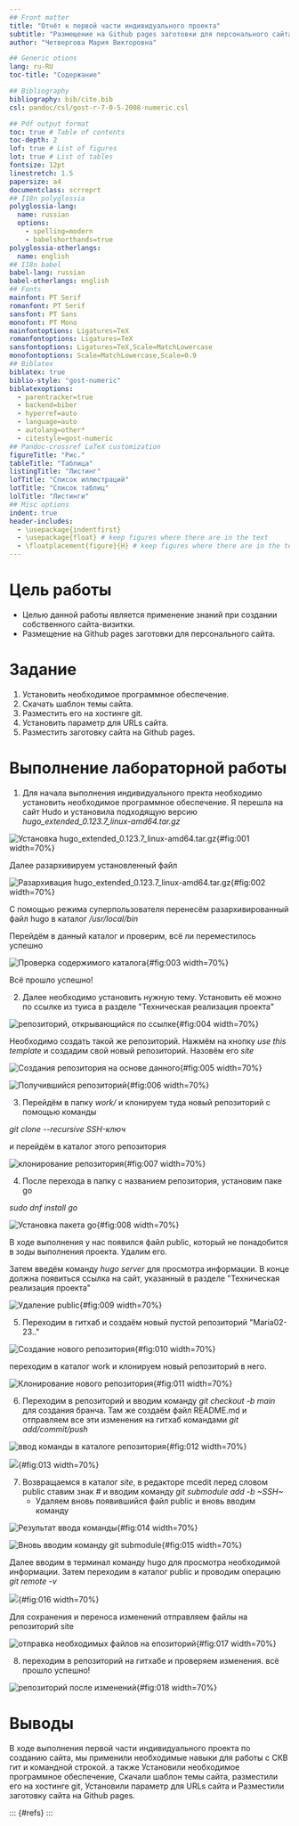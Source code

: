 ```yaml
---
## Front matter
title: "Отчёт к первой части индивидуального проекта"
subtitle: "Размещение на Github pages заготовки для персонального сайта"
author: "Четвергова Мария Викторовна"

## Generic otions
lang: ru-RU
toc-title: "Содержание"

## Bibliography
bibliography: bib/cite.bib
csl: pandoc/csl/gost-r-7-0-5-2008-numeric.csl

## Pdf output format
toc: true # Table of contents
toc-depth: 2
lof: true # List of figures
lot: true # List of tables
fontsize: 12pt
linestretch: 1.5
papersize: a4
documentclass: scrreprt
## I18n polyglossia
polyglossia-lang:
  name: russian
  options:
	- spelling=modern
	- babelshorthands=true
polyglossia-otherlangs:
  name: english
## I18n babel
babel-lang: russian
babel-otherlangs: english
## Fonts
mainfont: PT Serif
romanfont: PT Serif
sansfont: PT Sans
monofont: PT Mono
mainfontoptions: Ligatures=TeX
romanfontoptions: Ligatures=TeX
sansfontoptions: Ligatures=TeX,Scale=MatchLowercase
monofontoptions: Scale=MatchLowercase,Scale=0.9
## Biblatex
biblatex: true
biblio-style: "gost-numeric"
biblatexoptions:
  - parentracker=true
  - backend=biber
  - hyperref=auto
  - language=auto
  - autolang=other*
  - citestyle=gost-numeric
## Pandoc-crossref LaTeX customization
figureTitle: "Рис."
tableTitle: "Таблица"
listingTitle: "Листинг"
lofTitle: "Список иллюстраций"
lotTitle: "Список таблиц"
lolTitle: "Листинги"
## Misc options
indent: true
header-includes:
  - \usepackage{indentfirst}
  - \usepackage{float} # keep figures where there are in the text
  - \floatplacement{figure}{H} # keep figures where there are in the text
---
```


# Цель работы

- Целью данной работы является применение знаний при создании собственного сайта-визитки.
- Размещение на Github pages заготовки для персонального сайта.

# Задание


1. Установить необходимое программное обеспечение.
2. Скачать шаблон темы сайта.
3. Разместить его на хостинге git.
4. Установить параметр для URLs сайта.
5. Разместить заготовку сайта на Github pages.

# Выполнение лабораторной работы

1. Для начала выполнения индивидуального пректа необходимо установить необходимое программное обеспечение.
Я перешла на сайт Hudo и установила подходящую версию *hugo_extended_0.123.7_linux-amd64.tar.gz*

![Установка hugo_extended_0.123.7_linux-amd64.tar.gz ](image/1.png){#fig:001 width=70%}

Далее разархивируем установленный файл


![Разархивация hugo_extended_0.123.7_linux-amd64.tar.gz ](image/2.png){#fig:002 width=70%}

С помощью режима суперпользователя перенесём разархивированный файл hugo  в каталог */usr/local/bin*

Перейдём в данный каталог и проверим, всё ли переместилось успешно


![ Проверка содержимого каталога ](image/3.png){#fig:003 width=70%}


Всё прошло успешно!

2. Далее необходимо установить нужную тему. Установить её можно по ссылке из туиса в разделе "Техническая реализация проекта"


![ репозиторий, открывающийся по ссылке ](image/4.png){#fig:004 width=70%}

Необходимо создать такой же репозиторий. Нажмём на кнопку *use this template* и создадим свой новый репозиторий.
Назовём его *site*


![ Создания репозитория на основе данного ](image/5.png){#fig:005 width=70%}

![ Получившийся репозиторий ](image/6.png){#fig:006 width=70%}

3. Перейдём в папку *work/*  и клонируем туда новый репозиторий с помощью команды

*git clone --recursive SSH-ключ*

и перейдём в каталог этого репозитория

![ клонирование репозитория ](image/7.png){#fig:007 width=70%}

4. После перехода в папку с названием репозитория, установим паке go

*sudo dnf install go*

![ Установка пакета go ](image/8.png){#fig:008 width=70%}

В ходе выполнения у нас появился файл public, который не понадобится в зоды выполнения проекта. Удалим его.

Затем введём команду *hugo server* для просмотра информации. В конце должна появиться ссылка на сайт, указанный в разделе "Техническая реализация проекта"

![ Удаление public ](image/9.png){#fig:009 width=70%}

5. Переходим в гитхаб и создаём новый пустой репозиторий "Maria02-23.."

![ Создание нового репозитория ](image/10.png){#fig:010 width=70%}

переходим в каталог work и клонируем новый репозиторий в него.

![ Клонирование нового репозитория ](image/11.png){#fig:011 width=70%}

6. Переходим в репозиторий и вводим команду *git checkout -b main* для создания бранча. Там же создаём файл README.md и отправляем все эти изменения на гитхаб командами *git add/commit/push*


![ ввод команды в каталоге репозитория ](image/12.png){#fig:012 width=70%}

![ ](image/13.png){#fig:013 width=70%}

7. Возвращаемся в каталог *site*, в редакторе mcedit перед словом public  ставим знак # и вводим команду *git submodule add -b ~SSH~*
	+ Удаляем вновь появившийся файл public и вновь вводим команду

![ Результат ввода команды ](image/14.png){#fig:014 width=70%}

![ Вновь вводим команду git submodule ](image/15.png){#fig:015 width=70%}

Далее вводим в терминал команду hugo для просмотра необходимой информации. Затем переходим в каталог public и проводим операцию *git remote -v*


![ ](image/16.png){#fig:016 width=70%}


Для сохранения и переноса изменений отправляем файлы на репозиторий site


![ отправка необходимых файлов на епозиторий ](image/17.png){#fig:017 width=70%}
 
8. переходим в репозиторий на гитхабе и проверяем изменения. всё прошло успешно!


![ репозиторий после изменений](image/18.png){#fig:018 width=70%}


# Выводы
В ходе выполнения первой части индивидуального проекта по созданию сайта, мы применили необходимые навыки для работы с СКВ гит и  командной строкой. 
а также Установили необходимое программное обеспечение, Скачали шаблон темы сайта, разместили его на хостинге git, Установили параметр для URLs сайта и Разместили заготовку сайта на Github pages.


::: {#refs}
:::
